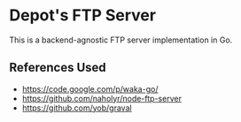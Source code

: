 # Depot's FTP Server

This is a backend-agnostic FTP server implementation in Go.

## References Used

* https://code.google.com/p/waka-go/
* https://github.com/naholyr/node-ftp-server
* https://github.com/yob/graval

